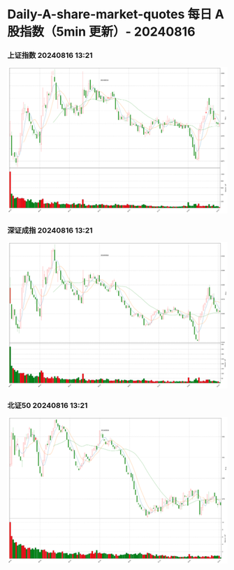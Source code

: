 
# Daily-A-share-market-quotes 每日 A 股指数（5min 更新）- 20240816

### 上证指数 20240816 13:21
![](./fig/2024/8/20240816-sh000001.png)

### 深证成指 20240816 13:21
![](./fig/2024/8/20240816-sz399001.png)

### 北证50 20240816 13:21
![](./fig/2024/8/20240816-bj899050.png)
